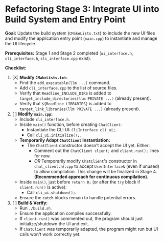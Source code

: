# Refactoring Stage 3: Integrate UI into Build System and Entry Point

**Goal:** Update the build system (`CMakeLists.txt`) to include the new UI files and modify the application entry point (`main.cpp`) to instantiate and manage the UI lifecycle.

**Prerequisites:** Stage 1 and Stage 2 completed (`ui_interface.h`, `cli_interface.h`, `cli_interface.cpp` exist).

**Checklist:**

1.  [X] **Modify `CMakeLists.txt`:**
    *   Find the `add_executable(llm ...)` command.
    *   Add `cli_interface.cpp` to the list of source files.
    *   Verify that `Readline_INCLUDE_DIRS` is added to `target_include_directories(llm PRIVATE ...)` (already present).
    *   Verify that `${Readline_LIBRARIES}` is added to `target_link_libraries(llm PRIVATE ...)` (already present).
2.  [ ] **Modify `main.cpp`:**
    *   Include `cli_interface.h`.
    *   Inside `main()` function, before creating `ChatClient`:
        *   Instantiate the CLI UI: `CliInterface cli_ui;`.
        *   Call `cli_ui.initialize();`.
    *   **Temporarily Adapt `ChatClient` Instantiation:**
        *   The `ChatClient` constructor doesn't accept the UI yet. Either:
            *   Comment out the `ChatClient client;` and `client.run();` lines for now.
            *   *OR* Temporarily modify `ChatClient`'s constructor in `chat_client.h`/`.cpp` to accept `UserInterface&` (even if unused) to allow compilation. This change will be finalized in Stage 4. **(Recommended approach for continuous compilation)**.
    *   Inside `main()`, just before `return 0;` (or after the `try` block if `client.run()` is active):
        *   Call `cli_ui.shutdown();`.
    *   Ensure the `catch` blocks remain to handle potential errors.
3.  [ ] **Build & Verify:**
    *   Run `./build.sh`.
    *   Ensure the application compiles successfully.
    *   If `client.run()` was commented out, the program should just initialize/shutdown the UI and exit.
    *   If `ChatClient` was temporarily adapted, the program might run but UI calls won't work correctly yet.

